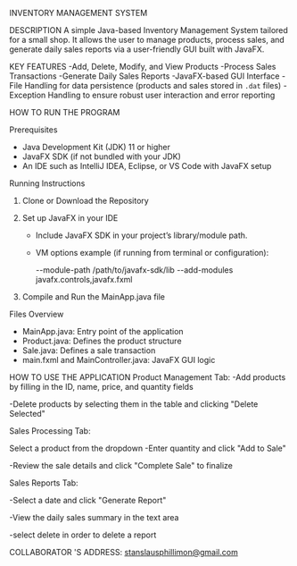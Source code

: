 
 INVENTORY MANAGEMENT SYSTEM


DESCRIPTION
A simple Java-based Inventory Management System tailored for a small shop. It allows the user to manage products, process sales, and generate daily sales reports via a user-friendly GUI built with JavaFX.

KEY FEATURES
-Add, Delete, Modify, and View Products
-Process Sales Transactions
-Generate Daily Sales Reports
-JavaFX-based GUI Interface
-File Handling for data persistence (products and sales stored in `.dat` files)
-Exception Handling to ensure robust user interaction and error reporting

 HOW TO RUN THE PROGRAM

Prerequisites
- Java Development Kit (JDK) 11 or higher
- JavaFX SDK (if not bundled with your JDK)
- An IDE such as IntelliJ IDEA, Eclipse, or VS Code with JavaFX setup

Running Instructions
1. Clone or Download the Repository
2. Set up JavaFX in your IDE
   - Include JavaFX SDK in your project’s library/module path.
   - VM options example (if running from terminal or configuration):  
     
     --module-path /path/to/javafx-sdk/lib --add-modules javafx.controls,javafx.fxml
     
3. Compile and Run the MainApp.java file

 Files Overview
- MainApp.java: Entry point of the application
- Product.java: Defines the product structure
- Sale.java: Defines a sale transaction
- main.fxml and MainController.java: JavaFX GUI logic


HOW TO USE THE APPLICATION
Product Management Tab:
-Add products by filling in the ID, name, price, and quantity fields

-Delete products by selecting them in the table and clicking "Delete  Selected"

Sales Processing Tab:

Select a product from the dropdown
-Enter quantity and click "Add to Sale"

-Review the sale details and click "Complete Sale" to finalize

Sales Reports Tab:

-Select a date and click "Generate Report"

-View the daily sales summary in the text area

-select delete in order to delete a report

COLLABORATOR 'S  ADDRESS: stanslausphillimon@gmail.com
